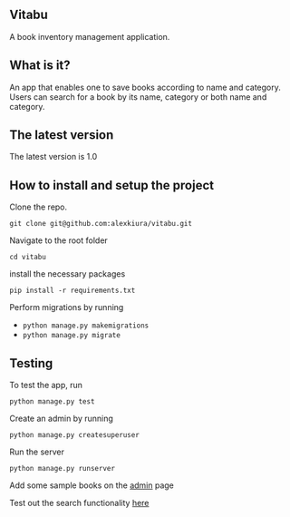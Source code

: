 ## Vitabu
A book inventory management application.

## What is it?
An app that enables one to save books according to name and category.
Users can search for a book by its name, category or both name and category.

## The latest version
The latest version is 1.0

## How to install and setup the project
Clone the repo.
```
git clone git@github.com:alexkiura/vitabu.git
```

Navigate to the root folder
```
cd vitabu
```

install the necessary packages
```
pip install -r requirements.txt
```

Perform migrations by running
* `python manage.py makemigrations`
* `python manage.py migrate`


## Testing
To test the app, run
```
python manage.py test
```

Create an admin by running
```
python manage.py createsuperuser
```

Run the server
```
python manage.py runserver
```

Add some sample books on the [admin](localhost:8000/admin/) page

Test out the search functionality [here](localhost:8000/)
